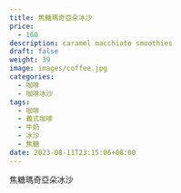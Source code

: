 ```yaml
---
title: 焦糖瑪奇亞朵冰沙
price:
  - 160
description: caramel macchiato smoothies
draft: false
weight: 39
image: images/coffee.jpg
categories:
  - 咖啡
  - 咖啡冰沙
tags:
  - 咖啡
  - 義式咖啡
  - 牛奶
  - 冰沙
  - 焦糖
date: 2023-08-11T23:15:06+08:00
---
```


 焦糖瑪奇亞朵冰沙
